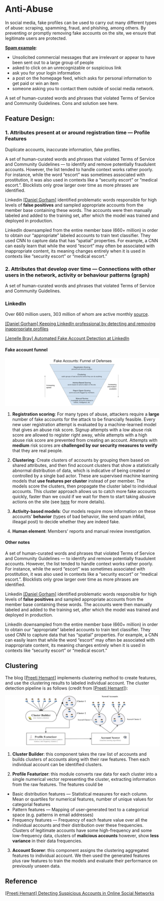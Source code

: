 
# Anti-Abuse

In social media, fake profiles can be used to carry out many different types of abuse: scraping, spamming, fraud, and phishing, among others. By preventing or promptly removing fake accounts on the site, we ensure that legitimate users are protected.

[**Spam example**](https://safety.linkedin.com/identifying-abuse): 
* Unsolicited commercial messages that are irrelevant or appear to have been sent out to a large group of people
* asked to click on an unrecognizable or suspicious link
* ask you for your login information
* a post on the homepage feed, which asks for personal information to get paid or win an item
* someone asking you to contact them outside of social media network.


A set of human-curated words and phrases that violated Terms of Service and Community Guidelines. Cons and solution see here.


## Feature Design:

### 1. Attributes present at or around registration time — **Profile** Features

Duplicate accounts, inaccurate information, fake profiles.



A set of human-curated words and phrases that violated Terms of Service and Community Guidelines — to identify and remove potentially fraudulent accounts. However, the list tended to handle context works rather poorly. For instance, while the word “escort” was sometimes associated with prostitution, it was also used in contexts like a “security escort” or “medical escort.”. Blocklists only grow larger over time as more phrases are identified.

Linkedin [[Daniel Gorham]][Keeping LinkedIn professional by detecting and removing inappropriate profiles] identified problematic words responsible for high levels of **false positives** and sampled appropriate accounts from the member base containing these words. The accounts were then manually labeled and added to the training set, after which the model was trained and deployed in production. 

LinkedIn downsampled from the entire member base (660+ million) in order to obtain our “appropriate” labeled accounts to train text classifier. They used CNN to capture data that has “spatial” properties. For example, a CNN can easily learn that while the word “escort” may often be associated with inappropriate content, its meaning changes entirely when it is used in contexts like “security escort” or “medical escort.”







### 2. Attributes that develop over time — Connections with other users in the network, activity or **behaviour** patterns (graph)


A set of human-curated words and phrases that violated Terms of Service and Community Guidelines.


### LinkedIn

Over 660 million users, 303 million of whom are active monthly [source](https://venturebeat.com/2020/01/16/linkedin-is-using-ai-to-spot-and-remove-inappropriate-user-accounts/).


[Keeping LinkedIn professional by detecting and removing inappropriate profiles]: https://engineering.linkedin.com/blog/2020/keeping-linkedin-professional
[[Daniel Gorham] Keeping LinkedIn professional by detecting and removing inappropriate profiles](https://engineering.linkedin.com/blog/2020/keeping-linkedin-professional)

[Automated Fake Account Detection at LinkedIn]: https://engineering.linkedin.com/blog/2018/09/automated-fake-account-detection-at-linkedin
[[Jenelle Bray] Automated Fake Account Detection at LinkedIn](https://engineering.linkedin.com/blog/2018/09/automated-fake-account-detection-at-linkedin)

#### Fake account funnel

![](images/fake_account_funnel.png)

1. **Registration scoring**: For many types of abuse, attackers require a **large** number of fake accounts for the attack to be financially feasible. Every new user registration attempt is evaluated by a machine-learned model that gives an abuse risk score. Signup attempts with a low abuse risk score are allowed to register right away, while attempts with a high abuse risk score are prevented from creating an account. Attempts with **medium** risk scores are **challenged by our security measures to verify** that they are real people.

2. **Clustering**: Create clusters of accounts by grouping them based on shared attributes, and then find account clusters that show a statistically abnormal distribution of data, which is indicative of being created or controlled by a single bad actor. These are supervised machine learning models that **use features per cluster** instead of per member. The models score the clusters, then propagate the cluster label to individual accounts. This cluster approach allows us to catch more fake accounts quickly, faster than we could if we wait for them to start taking abusive actions on the site (see [here](https://github.com/HsiangHung/Machine_Learning_Note/tree/master/ML_application/Anti-Abuse#clustering) for more details).

3. **Activity-based models**: Our models require more information on these accounts’ **behavior** (types of bad behavior, like send spam inMail, illeagal post) to decide whether they are indeed fake.

4. **Human element**: Members' reports and manual review investigation.


#### Other notes

A set of human-curated words and phrases that violated Terms of Service and Community Guidelines — to identify and remove potentially fraudulent accounts. However, the list tended to handle context works rather poorly. For instance, while the word “escort” was sometimes associated with prostitution, it was also used in contexts like a “security escort” or “medical escort.”. Blocklists only grow larger over time as more phrases are identified.

Linkedin [[Daniel Gorham]][Keeping LinkedIn professional by detecting and removing inappropriate profiles] identified problematic words responsible for high levels of **false positives** and sampled appropriate accounts from the member base containing these words. The accounts were then manually labeled and added to the training set, after which the model was trained and deployed in production. 

LinkedIn downsampled from the entire member base (660+ million) in order to obtain our “appropriate” labeled accounts to train text classifier. They used CNN to capture data that has “spatial” properties. For example, a CNN can easily learn that while the word “escort” may often be associated with inappropriate content, its meaning changes entirely when it is used in contexts like “security escort” or “medical escort.”






## Clustering 

The blog [[Preeti Hemant]][Detecting Suspicious Accounts in Online Social Networks] implements clustering method to create features, and use the clustering results to labeled individual account. The cluster detection pipeline is as follows (credit from [[Preeti Hemant]][Detecting Suspicious Accounts in Online Social Networks]):

![](images/cluster_detection_pipeline.png)

1. **Cluster Builder**: this component takes the raw list of accounts and builds clusters of accounts along with their raw features. Then each individual account can be identified clusters.

2. **Profile Featurizer**: this module converts raw data for each cluster into a single numerical vector representing the cluster, extracting information from the raw features. The features could be

* Basic distribution features — Statistical measures for each column. Mean or quartiles for numerical features, number of unique values for categorial features
* Pattern features — Mapping of user-generated text to a categorical space (e.g. patterns in email addresses)
* Frequency features — Frequency of each feature value over all the individual accounts and their distribution over these frequencies. Clusters of legitimate accounts have some high-frequency and some low-frequency data, clusters of **malicious accounts** however, show **less variance** in their data frequencies.

3. **Account Scorer**: this component assigns the clustering aggregated features to individual account. We then used the generated features plus raw features to train the models and evaluate their performance on previously unseen data.



## Reference

[Detecting Suspicious Accounts in Online Social Networks]: https://towardsdatascience.com/detecting-suspicious-accounts-in-online-social-networks-48eabf4c75b6
[[Preeti Hemant] Detecting Suspicious Accounts in Online Social Networks](https://towardsdatascience.com/detecting-suspicious-accounts-in-online-social-networks-48eabf4c75b6)



